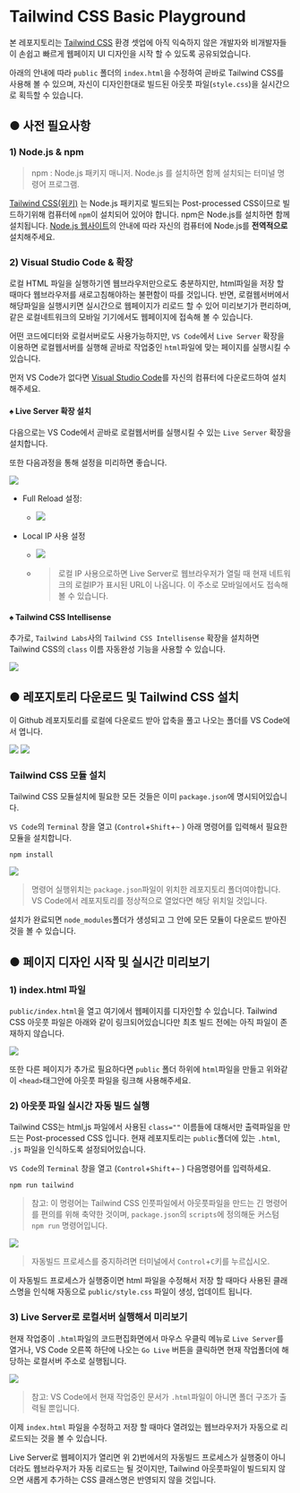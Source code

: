 # Tailwind CSS Basic Playground
본 레포지토리는 [Tailwind CSS](https://tailwindcss.com) 환경 셋업에 아직 익숙하지 않은 개발자와 비개발자들이 손쉽고 빠르게 웹페이지 UI 디자인을 시작 할 수 있도록 공유되었습니다.

아래의 안내에 따라 `public` 폴더의 `index.html`을 수정하여 곧바로 Tailwind CSS를 사용해 볼 수 있으며, 자신이 디자인한대로 빌드된 아웃풋 파일(`style.css`)을 실시간으로 획득할 수 있습니다.





## ● 사전 필요사항
### 1) Node.js & npm 
> npm : Node.js 패키지 매니저. Node.js 를 설치하면 함께 설치되는 터미널 명령어 프로그램.

 [Tailwind CSS(위키)](https://en.wikipedia.org/wiki/Tailwind_CSS) 는 Node.js 패키지로 빌드되는 Post-processed CSS이므로 빌드하기위해 컴퓨터에 `npm`이 설치되어 있어야 합니다. npm은 Node.js를 설치하면 함께 설치됩니다. [Node.js 웹사이트](https://nodejs.org/en/)의 안내에 따라 자신의 컴퓨터에 Node.js를 **전역적으로** 설치해주세요.

 ### 2) Visual Studio Code & 확장
 로컬 HTML 파일을 실행하기엔 웹브라우저만으로도 충분하지만, html파일을 저장 할 때마다 웹브라우저를 새로고침해야하는 불편함이 따를 것입니다. 반면, 로컬웹서버에서 해당파일을 실행시키면 실시간으로 웹페이지가 리로드 할 수 있어 미리보기가 편리하며, 같은 로컬네트워크의 모바일 기기에서도 웹페이지에 접속해 볼 수 있습니다.

 어떤 코드에디터와 로컬서버로도 사용가능하지만, `VS Code`에서 `Live Server` 확장을 이용하면 로컬웹서버를 실행해 곧바로 작업중인 `html`파일에 맞는 페이지를 실행시킬 수 있습니다.

먼저 VS Code가 없다면 [Visual Studio Code](https://code.visualstudio.com)를 자신의 컴퓨터에 다운로드하여 설치해주세요.

#### ♠ Live Server 확장 설치
다음으로는 VS Code에서 곧바로 로컬웹서버를 실행시킬 수 있는 `Live Server` 확장을 설치합니다.

또한 다음과정을 통해 설정을 미리하면 좋습니다.

![](./README_IMG/Live-Server-Setting.png)

* Full Reload 설정:
  * ![](./README_IMG/Live-Server-Setting-full-reload.png)

* Local IP 사용 설정
  * ![](./README_IMG/Live-Server-Setting-use-local-ip.png)
  * > 로컬 IP 사용으로하면 Live Server로 웹브라우저가 열릴 때 현재 네트워크의 로컬IP가 표시된 URL이 나옵니다. 이 주소로 모바일에서도 접속해 볼 수 있습니다.


#### ♠ Tailwind CSS Intellisense 
추가로, `Tailwind Labs`사의 `Tailwind CSS Intellisense` 확장을 설치하면 Tailwind CSS의 `class` 이름 자동완성 기능을 사용할 수 있습니다.

![](./README_IMG/Tailwind-CSS-IntelliSense.png)






## ● 레포지토리 다운로드 및 Tailwind CSS 설치
이 Github 레포지토리를 로컬에 다운로드 받아 압축을 풀고 나오는 폴더를 VS Code에서 엽니다.

![](./README_IMG/download-repo.png)
![](./README_IMG/open-in-vs-code.png)

### Tailwind CSS 모듈 설치
Tailwind CSS 모듈설치에 필요한 모든 것들은 이미 `package.json`에 명시되어있습니다. 

`VS Code`의 `Terminal` 창을 열고 (`Control`+`Shift`+`~` ) 아래 명령어를 입력해서 필요한 모듈을 설치합니다.

~~~
npm install
~~~
![](./README_IMG/npm-install.png)
> 명령어 실행위치는 `package.json`파일이 위치한 레포지토리 폴더여야합니다. VS Code에서 레포지토리를 정상적으로 열었다면 해당 위치일 것입니다.

설치가 완료되면 `node_modules`폴더가 생성되고 그 안에 모든 모듈이 다운로드 받아진 것을 볼 수 있습니다.






## ● 페이지 디자인 시작 및 실시간 미리보기

### 1) index.html 파일
`public/index.html`을 열고 여기에서 웹페이지를 디자인할 수 있습니다. Tailwind CSS 아웃풋 파일은 아래와 같이 링크되어있습니다만 최초 빌드 전에는 아직 파일이 존재하지 않습니다.

![](./README_IMG/stylesheet-output-file-link.png)

또한 다른 페이지가 추가로 필요하다면 `public` 폴더 하위에 `html`파일을 만들고 위와같이 `<head>`태그안에 아웃풋 파일을 링크해 사용해주세요.

### 2) 아웃풋 파일 실시간 자동 빌드 실행
Tailwind CSS는 html,js 파일에서 사용된 `class=""` 이름들에 대해서만 출력파일을 만드는 Post-processed CSS 입니다. 현재 레포지토리는 `public`폴더에 있는 `.html`, `.js` 파일을 인식하도록 설정되어있습니다.

`VS Code`의 `Terminal` 창을 열고 (`Control`+`Shift`+`~` ) 다음명령어를 입력하세요. 
~~~
npm run tailwind
~~~
> 참고: 이 명령어는 Tailwind CSS 인풋파일에서 아웃풋파일을 만드는 긴 명령어를 편의를 위해 축약한 것이며, `package.json`의 `scripts`에 정의해둔 커스텀 `npm run` 명령어입니다.


![](./README_IMG/tailwind-watch-in-terminal.png)

> 자동빌드 프로세스를 중지하려면 터미널에서 `Control`+`C`키를 누르십시오.

이 자동빌드 프로세스가 실행중이면 html 파일을 수정해서 저장 할 때마다 사용된 클래스명을 인식해 자동으로 `public/style.css` 파일이 생성, 업데이트 됩니다.


### 3) Live Server로 로컬서버 실행해서 미리보기
현재 작업중이 `.html`파일의 코드편집화면에서 마우스 우클릭 메뉴로  `Live Server`를 열거나, VS Code 오른쪽 하단에 나오는 `Go Live` 버튼을 클릭하면 현재 작업폴더에 해당하는 로컬서버 주소로 실행됩니다.

![](./README_IMG/open-live-server-menu.png)
> 참고: VS Code에서 현재 작업중인 문서가 `.html`파일이 아니면 폴더 구조가 출력될 뿐입니다.

이제 `index.html` 파일을 수정하고 저장 할 때마다 열려있는 웹브라우저가 자동으로 리로드되는 것을 볼 수 있습니다.

Live Server로 웹페이지가 열리면 위 2)번에서의 자동빌드 프로세스가 실행중이 아니더라도 웹브라우저가 자동 리로드는 될 것이지만, Tailwind 아웃풋파일이 빌드되지 않으면 새롭게 추가하는 CSS 클래스명은 반영되지 않을 것입니다.
